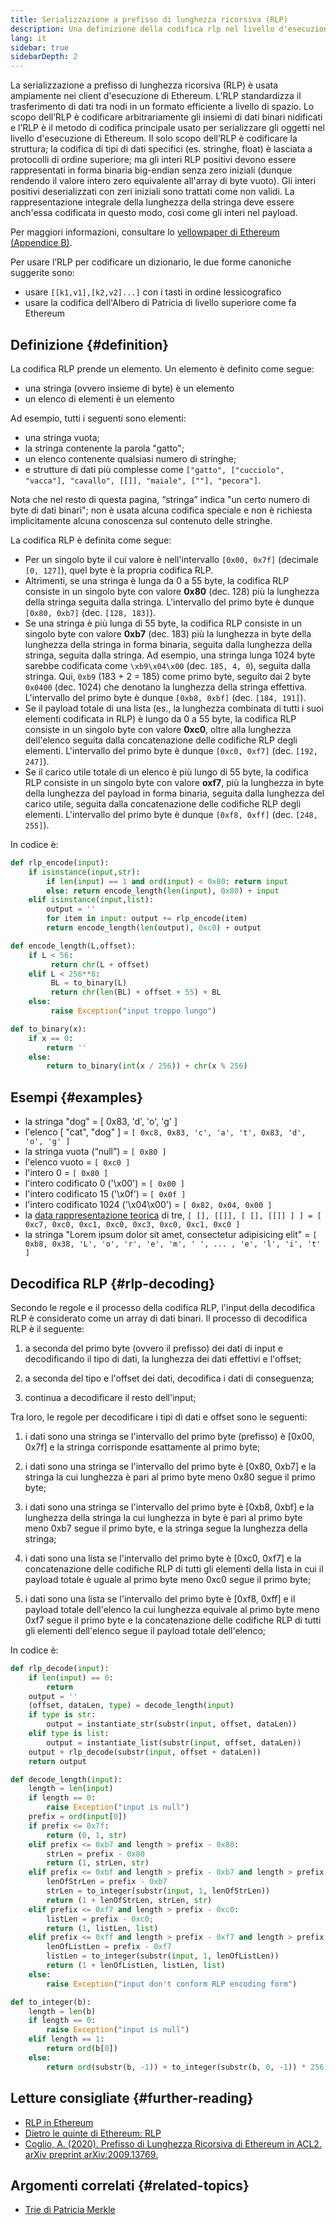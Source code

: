 ```yaml
---
title: Serializzazione a prefisso di lunghezza ricorsiva (RLP)
description: Una definizione della codifica rlp nel livello d'esecuzione di Ethereum.
lang: it
sidebar: true
sidebarDepth: 2
---
```


La serializzazione a prefisso di lunghezza ricorsiva (RLP) è usata ampiamente nei client d'esecuzione di Ethereum. L’RLP standardizza il trasferimento di dati tra nodi in un formato efficiente a livello di spazio. Lo scopo dell’RLP è codificare arbitrariamente gli insiemi di dati binari nidificati e l’RLP è il metodo di codifica principale usato per serializzare gli oggetti nel livello d'esecuzione di Ethereum. Il solo scopo dell’RLP è codificare la struttura; la codifica di tipi di dati specifici (es. stringhe, float) è lasciata a protocolli di ordine superiore; ma gli interi RLP positivi devono essere rappresentati in forma binaria big-endian senza zero iniziali (dunque rendendo il valore intero zero equivalente all'array di byte vuoto). Gli interi positivi deserializzati con zeri iniziali sono trattati come non validi. La rappresentazione integrale della lunghezza della stringa deve essere anch'essa codificata in questo modo, così come gli interi nel payload.

Per maggiori informazioni, consultare lo [yellowpaper di Ethereum (Appendice B)](https://ethereum.github.io/yellowpaper/paper.pdf#page=19).

Per usare l’RLP per codificare un dizionario, le due forme canoniche suggerite sono:

- usare `[[k1,v1],[k2,v2]...]` con i tasti in ordine lessicografico
- usare la codifica dell'Albero di Patricia di livello superiore come fa Ethereum

## Definizione {#definition}

La codifica RLP prende un elemento. Un elemento è definito come segue:

- una stringa (ovvero insieme di byte) è un elemento
- un elenco di elementi è un elemento

Ad esempio, tutti i seguenti sono elementi:

- una stringa vuota;
- la stringa contenente la parola "gatto";
- un elenco contenente qualsiasi numero di stringhe;
- e strutture di dati più complesse come `["gatto", ["cucciolo", "vacca"], "cavallo", [[]], "maiale", [""], "pecora"]`.

Nota che nel resto di questa pagina, “stringa” indica "un certo numero di byte di dati binari"; non è usata alcuna codifica speciale e non è richiesta implicitamente alcuna conoscenza sul contenuto delle stringhe.

La codifica RLP è definita come segue:

- Per un singolo byte il cui valore è nell'intervallo `[0x00, 0x7f]` (decimale `[0, 127]`), quel byte è la propria codifica RLP.
- Altrimenti, se una stringa è lunga da 0 a 55 byte, la codifica RLP consiste in un singolo byte con valore **0x80** (dec. 128) più la lunghezza della stringa seguita dalla stringa. L'intervallo del primo byte è dunque `[0x80, 0xb7]` (dec. `[128, 183]`).
- Se una stringa è più lunga di 55 byte, la codifica RLP consiste in un singolo byte con valore **0xb7** (dec. 183) più la lunghezza in byte della lunghezza della stringa in forma binaria, seguita dalla lunghezza della stringa, seguita dalla stringa. Ad esempio, una stringa lunga 1024 byte sarebbe codificata come `\xb9\x04\x00` (dec. `185, 4, 0`), seguita dalla stringa. Qui, `0xb9` (183 + 2 = 185) come primo byte, seguito dai 2 byte `0x0400` (dec. 1024) che denotano la lunghezza della stringa effettiva. L'intervallo del primo byte è dunque `[0xb8, 0xbf]` (dec. `[184, 191]`).
- Se il payload totale di una lista (es., la lunghezza combinata di tutti i suoi elementi codificata in RLP) è lungo da 0 a 55 byte, la codifica RLP consiste in un singolo byte con valore **0xc0**, oltre alla lunghezza dell'elenco seguita dalla concatenazione delle codifiche RLP degli elementi. L'intervallo del primo byte è dunque `[0xc0, 0xf7]` (dec. `[192, 247]`).
- Se il carico utile totale di un elenco è più lungo di 55 byte, la codifica RLP consiste in un singolo byte con valore **oxf7**, più la lunghezza in byte della lunghezza del payload in forma binaria, seguita dalla lunghezza del carico utile, seguita dalla concatenazione delle codifiche RLP degli elementi. L'intervallo del primo byte è dunque `[0xf8, 0xff]` (dec. `[248, 255]`).

In codice è:

```python
def rlp_encode(input):
    if isinstance(input,str):
        if len(input) == 1 and ord(input) < 0x80: return input
        else: return encode_length(len(input), 0x80) + input
    elif isinstance(input,list):
        output = ''
        for item in input: output += rlp_encode(item)
        return encode_length(len(output), 0xc0) + output

def encode_length(L,offset):
    if L < 56:
         return chr(L + offset)
    elif L < 256**8:
         BL = to_binary(L)
         return chr(len(BL) + offset + 55) + BL
    else:
         raise Exception("input troppo lungo")

def to_binary(x):
    if x == 0:
        return ''
    else:
        return to_binary(int(x / 256)) + chr(x % 256)
```

## Esempi {#examples}

- la stringa "dog" = [ 0x83, 'd', 'o', 'g' ]
- l'elenco [ "cat", "dog" ] = `[ 0xc8, 0x83, 'c', 'a', 't', 0x83, 'd', 'o', 'g' ]`
- la stringa vuota (“null”) = `[ 0x80 ]`
- l'elenco vuoto = `[ 0xc0 ]`
- l'intero 0 = `[ 0x80 ]`
- l'intero codificato 0 ('\\x00') = `[ 0x00 ]`
- l'intero codificato 15 ('\\x0f') = `[ 0x0f ]`
- l'intero codificato 1024 ('\\x04\\x00') = `[ 0x82, 0x04, 0x00 ]`
- la [data rappresentazione teorica](http://en.wikipedia.org/wiki/Set-theoretic_definition_of_natural_numbers) di tre, `[ [], [[]], [ [], [[]] ] ] = [ 0xc7, 0xc0, 0xc1, 0xc0, 0xc3, 0xc0, 0xc1, 0xc0 ]`
- la stringa "Lorem ipsum dolor sit amet, consectetur adipisicing elit" = `[ 0xb8, 0x38, 'L', 'o', 'r', 'e', 'm', ' ', ... , 'e', 'l', 'i', 't' ]`

## Decodifica RLP {#rlp-decoding}

Secondo le regole e il processo della codifica RLP, l'input della decodifica RLP è considerato come un array di dati binari. Il processo di decodifica RLP è il seguente:

1.  a seconda del primo byte (ovvero il prefisso) dei dati di input e decodificando il tipo di dati, la lunghezza dei dati effettivi e l'offset;

2.  a seconda del tipo e l'offset dei dati, decodifica i dati di conseguenza;

3.  continua a decodificare il resto dell'input;

Tra loro, le regole per decodificare i tipi di dati e offset sono le seguenti:

1.  i dati sono una stringa se l'intervallo del primo byte (prefisso) è [0x00, 0x7f] e la stringa corrisponde esattamente al primo byte;

2.  i dati sono una stringa se l'intervallo del primo byte è [0x80, 0xb7] e la stringa la cui lunghezza è pari al primo byte meno 0x80 segue il primo byte;

3.  i dati sono una stringa se l'intervallo del primo byte è [0xb8, 0xbf] e la lunghezza della stringa la cui lunghezza in byte è pari al primo byte meno 0xb7 segue il primo byte, e la stringa segue la lunghezza della stringa;

4.  i dati sono una lista se l'intervallo del primo byte è [0xc0, 0xf7] e la concatenazione delle codifiche RLP di tutti gli elementi della lista in cui il payload totale è uguale al primo byte meno 0xc0 segue il primo byte;

5.  i dati sono una lista se l'intervallo del primo byte è [0xf8, 0xff] e il payload totale dell'elenco la cui lunghezza equivale al primo byte meno 0xf7 segue il primo byte e la concatenazione delle codifiche RLP di tutti gli elementi dell'elenco segue il payload totale dell'elenco;

In codice è:

```python
def rlp_decode(input):
    if len(input) == 0:
        return
    output = ''
    (offset, dataLen, type) = decode_length(input)
    if type is str:
        output = instantiate_str(substr(input, offset, dataLen))
    elif type is list:
        output = instantiate_list(substr(input, offset, dataLen))
    output + rlp_decode(substr(input, offset + dataLen))
    return output

def decode_length(input):
    length = len(input)
    if length == 0:
        raise Exception("input is null")
    prefix = ord(input[0])
    if prefix <= 0x7f:
        return (0, 1, str)
    elif prefix <= 0xb7 and length > prefix - 0x80:
        strLen = prefix - 0x80
        return (1, strLen, str)
    elif prefix <= 0xbf and length > prefix - 0xb7 and length > prefix - 0xb7 + to_integer(substr(input, 1, prefix - 0xb7)):
        lenOfStrLen = prefix - 0xb7
        strLen = to_integer(substr(input, 1, lenOfStrLen))
        return (1 + lenOfStrLen, strLen, str)
    elif prefix <= 0xf7 and length > prefix - 0xc0:
        listLen = prefix - 0xc0;
        return (1, listLen, list)
    elif prefix <= 0xff and length > prefix - 0xf7 and length > prefix - 0xf7 + to_integer(substr(input, 1, prefix - 0xf7)):
        lenOfListLen = prefix - 0xf7
        listLen = to_integer(substr(input, 1, lenOfListLen))
        return (1 + lenOfListLen, listLen, list)
    else:
        raise Exception("input don't conform RLP encoding form")

def to_integer(b):
    length = len(b)
    if length == 0:
        raise Exception("input is null")
    elif length == 1:
        return ord(b[0])
    else:
        return ord(substr(b, -1)) + to_integer(substr(b, 0, -1)) * 256
```

## Letture consigliate {#further-reading}

- [RLP in Ethereum](https://medium.com/coinmonks/data-structure-in-ethereum-episode-1-recursive-length-prefix-rlp-encoding-decoding-d1016832f919)
- [Dietro le quinte di Ethereum: RLP](https://medium.com/coinmonks/ethereum-under-the-hood-part-3-rlp-decoding-df236dc13e58)
- [Coglio, A. (2020). Prefisso di Lunghezza Ricorsiva di Ethereum in ACL2. arXiv preprint arXiv:2009.13769.](https://arxiv.org/abs/2009.13769)

## Argomenti correlati {#related-topics}

- [Trie di Patricia Merkle](/developers/docs/data-structures-and-encoding/patricia-merkle-tries)
